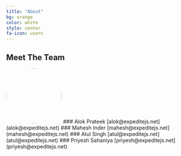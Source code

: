 ```yaml
---
title: "About"
bg: orange
color: white
style: center
fa-icon: users
---
```


## Meet The Team

<img src="https://alokprateek.in/avatar2.png" style="border-radius: 100%; text-align: center; height:150px; width:150px;">
### Alok Prateek
[alok@expeditejs.net](alok@expeditejs.net)
### Mahesh Inder
[mahesh@expeditejs.net](mahesh@expeditejs.net)
### Atul Singh
[atul@expeditejs.net](atul@expeditejs.net)
### Priyesh Sahaniya
[priyesh@expeditejs.net](priyesh@expeditejs.net)
